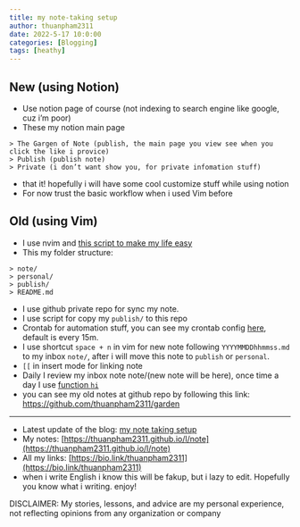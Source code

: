 ```yaml
---
title: my note-taking setup
author: thuanpham2311
date: 2022-5-17 10:0:00
categories: [Blogging]
tags: [heathy]
---
```


## New (using Notion)

- Use notion page of course (not indexing to search engine like google, cuz i’m poor)
- These my notion main page

```
> The Gargen of Note (publish, the main page you view see when you click the like i provice)
> Publish (publish note)
> Private (i don’t want show you, for private infomation stuff)
```

- that it! hopefully i will have some cool customize stuff while using notion
- For now trust the basic workflow when i used Vim before

## Old (using Vim)

- I use nvim and [this script to make my life easy](https://github.com/thuanpham2311/vim-zet)
- This my folder structure:
    
```
> note/
> personal/
> publish/
> README.md
```

- I use github private repo for sync my note.
- I use script for copy my `publish/` to this repo
- Crontab for automation stuff, you can see my crontab config [here](https://github.com/thuanpham2311/dotfiles/search?q=crontab), default is every 15m.
- I use shortcut `space + n` in vim for new note following `YYYYMMDDhhmmss.md` to my inbox `note/`, after i will move this note to `publish` or `personal`.
- `[[` in insert mode for linking note
- Daily I review my inbox note note/(new note will be here), once time a day I use [function `hi`](https://github.com/thuanpham2311/dotfiles/blob/7c82f0f8f6565d343731fe9977792f67370ae7a6/zsh/zshrc#L180)
- you can see my old notes at github repo by following this link: https://github.com/thuanpham2311/garden

---

- Latest update of the blog: [my note taking setup](https://thuanpham2311.notion.site/my-note-taking-setup-4a53b98c657f4977a4109d4c523bbdd4)
- My notes: [https://thuanpham2311.github.io/l/note](https://thuanpham2311.github.io/l/note)
- All my links: [https://bio.link/thuanpham2311](https://bio.link/thuanpham2311)
- when i write English i know this will be fakup, but i lazy to edit. Hopefully you know what i writing. enjoy!

DISCLAIMER:
My stories, lessons, and advice are my personal experience, not reflecting opinions from any organization or company
